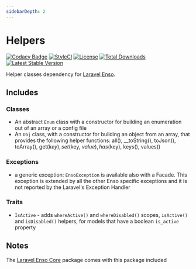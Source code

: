 ```yaml
---
sidebarDepth: 2
---
```


# Helpers

[![Codacy Badge](https://api.codacy.com/project/badge/Grade/4c084aada0bf4f70bf397338300bfc5d)](https://www.codacy.com/app/laravel-enso/Helpers?utm_source=github.com&utm_medium=referral&utm_content=laravel-enso/Helpers&utm_campaign=badger)
[![StyleCI](https://styleci.io/repos/85466970/shield?branch=master)](https://styleci.io/repos/85466970)
[![License](https://poser.pugx.org/laravel-enso/helpers/license)](https://packagist.org/packages/laravel-enso/helpers)
[![Total Downloads](https://poser.pugx.org/laravel-enso/helpers/downloads)](https://packagist.org/packages/laravel-enso/helpers)
[![Latest Stable Version](https://poser.pugx.org/laravel-enso/helpers/version)](https://packagist.org/packages/laravel-enso/helpers)

Helper classes dependency for [Laravel Enso](https://github.com/laravel-enso/Enso).

## Includes

### Classes
- An abstract `Enum` class with a constructor for building an enumeration out of an array or a config file 
- An `Obj` class, with a constructor for building an object from an array, that provides the following helper functions: all(), __toString(), toJson(), toArray(), get($key), set($key, $value), has($key), keys(), values()

### Exceptions

- a generic exception: `EnsoException` is available also with a Facade. This exception is extended by all the other Enso specific exceptions and it is not reported by the Laravel's Exception Handler

### Traits
- `IsActive` - adds `whereActive()` and `whereDisabled()` scopes, `isActive()` and `isDisabled()` helpers, for models that have a boolean `is_active` property

## Notes

The [Laravel Enso Core](https://github.com/laravel-enso/Core) package comes with this package included